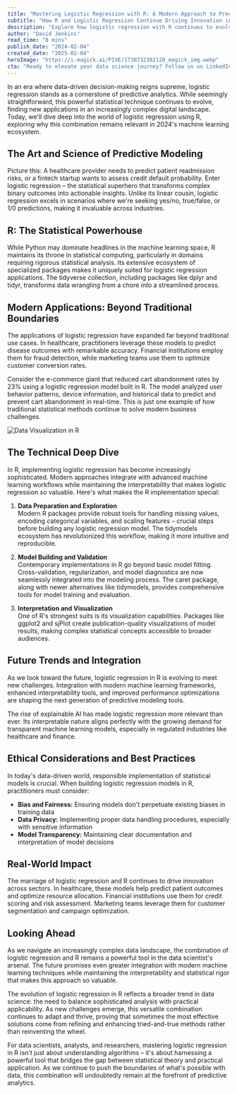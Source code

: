 ```yaml
---
title: "Mastering Logistic Regression with R: A Modern Approach to Predictive Analytics"
subtitle: "How R and Logistic Regression Continue Driving Innovation in 2024"
description: "Explore how logistic regression with R continues to evolve and drive innovation in predictive analytics. From healthcare to finance, discover why this powerful combination remains essential in 2024's machine learning landscape."
author: "David Jenkins"
read_time: "8 mins"
publish_date: "2024-02-04"
created_date: "2025-02-04"
heroImage: "https://i.magick.ai/PIXE/1738732382120_magick_img.webp"
cta: "Ready to elevate your data science journey? Follow us on LinkedIn for more cutting-edge insights on statistical computing and machine learning applications."
---
```


In an era where data-driven decision-making reigns supreme, logistic regression stands as a cornerstone of predictive analytics. While seemingly straightforward, this powerful statistical technique continues to evolve, finding new applications in an increasingly complex digital landscape. Today, we'll dive deep into the world of logistic regression using R, exploring why this combination remains relevant in 2024's machine learning ecosystem.

## The Art and Science of Predictive Modeling

Picture this: A healthcare provider needs to predict patient readmission risks, or a fintech startup wants to assess credit default probability. Enter logistic regression – the statistical superhero that transforms complex binary outcomes into actionable insights. Unlike its linear cousin, logistic regression excels in scenarios where we're seeking yes/no, true/false, or 1/0 predictions, making it invaluable across industries.

## R: The Statistical Powerhouse

While Python may dominate headlines in the machine learning space, R maintains its throne in statistical computing, particularly in domains requiring rigorous statistical analysis. Its extensive ecosystem of specialized packages makes it uniquely suited for logistic regression applications. The tidyverse collection, including packages like dplyr and tidyr, transforms data wrangling from a chore into a streamlined process.

## Modern Applications: Beyond Traditional Boundaries

The applications of logistic regression have expanded far beyond traditional use cases. In healthcare, practitioners leverage these models to predict disease outcomes with remarkable accuracy. Financial institutions employ them for fraud detection, while marketing teams use them to optimize customer conversion rates.

Consider the e-commerce giant that reduced cart abandonment rates by 23% using a logistic regression model built in R. The model analyzed user behavior patterns, device information, and historical data to predict and prevent cart abandonment in real-time. This is just one example of how traditional statistical methods continue to solve modern business challenges.

![Data Visualization in R](https://i.magick.ai/PIXE/1738406181100_magick_img.webp)

## The Technical Deep Dive

In R, implementing logistic regression has become increasingly sophisticated. Modern approaches integrate with advanced machine learning workflows while maintaining the interpretability that makes logistic regression so valuable. Here's what makes the R implementation special:

1. **Data Preparation and Exploration**  
   Modern R packages provide robust tools for handling missing values, encoding categorical variables, and scaling features – crucial steps before building any logistic regression model. The tidymodels ecosystem has revolutionized this workflow, making it more intuitive and reproducible.

2. **Model Building and Validation**  
   Contemporary implementations in R go beyond basic model fitting. Cross-validation, regularization, and model diagnostics are now seamlessly integrated into the modeling process. The caret package, along with newer alternatives like tidymodels, provides comprehensive tools for model training and evaluation.

3. **Interpretation and Visualization**  
   One of R's strongest suits is its visualization capabilities. Packages like ggplot2 and sjPlot create publication-quality visualizations of model results, making complex statistical concepts accessible to broader audiences.

## Future Trends and Integration

As we look toward the future, logistic regression in R is evolving to meet new challenges. Integration with modern machine learning frameworks, enhanced interpretability tools, and improved performance optimizations are shaping the next generation of predictive modeling tools.

The rise of explainable AI has made logistic regression more relevant than ever. Its interpretable nature aligns perfectly with the growing demand for transparent machine learning models, especially in regulated industries like healthcare and finance.

## Ethical Considerations and Best Practices

In today's data-driven world, responsible implementation of statistical models is crucial. When building logistic regression models in R, practitioners must consider:

- **Bias and Fairness:** Ensuring models don't perpetuate existing biases in training data
- **Data Privacy:** Implementing proper data handling procedures, especially with sensitive information
- **Model Transparency:** Maintaining clear documentation and interpretation of model decisions

## Real-World Impact

The marriage of logistic regression and R continues to drive innovation across sectors. In healthcare, these models help predict patient outcomes and optimize resource allocation. Financial institutions use them for credit scoring and risk assessment. Marketing teams leverage them for customer segmentation and campaign optimization.

## Looking Ahead

As we navigate an increasingly complex data landscape, the combination of logistic regression and R remains a powerful tool in the data scientist's arsenal. The future promises even greater integration with modern machine learning techniques while maintaining the interpretability and statistical rigor that makes this approach so valuable.

The evolution of logistic regression in R reflects a broader trend in data science: the need to balance sophisticated analysis with practical applicability. As new challenges emerge, this versatile combination continues to adapt and thrive, proving that sometimes the most effective solutions come from refining and enhancing tried-and-true methods rather than reinventing the wheel.

For data scientists, analysts, and researchers, mastering logistic regression in R isn't just about understanding algorithms – it's about harnessing a powerful tool that bridges the gap between statistical theory and practical application. As we continue to push the boundaries of what's possible with data, this combination will undoubtedly remain at the forefront of predictive analytics.